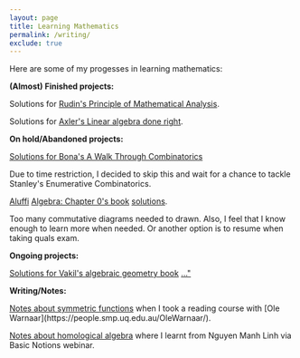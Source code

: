 ```yaml
---
layout: page
title: Learning Mathematics
permalink: /writing/
exclude: true
---
```


Here are some of my progesses in learning mathematics:

**(Almost) Finished projects:**

<p>Solutions for <a href="{{ site.baseurl }}/notes/analysis.pdf">Rudin's Principle of Mathematical Analysis</a>.

<p>Solutions for <a href="{{ site.baseurl }}/notes/linear_al_done_right_note.pdf">Axler's Linear algebra done right</a>.

**On hold/Abandoned projects:**

<p>
<a href="{{ site.baseurl }}/notes/walk_through_com_Bona.pdf">Solutions for Bona's A Walk Through Combinatorics</a>
</p>
<p>Due to time restriction, I decided to skip this and wait for a chance to tackle Stanley's Enumerative Combinatorics.</p>

<p>
<a href="{{ site.baseurl }}/notes/AluffiAlgebra_chap1_group.pdf">Aluffi</a>
<a href="{{ site.baseurl }}/notes/AluffiAlgebra_chap1_categories.pdf">Algebra: Chapter 0's book</a>
<a href="{{ site.baseurl }}/notes/AluffiAlg_Chap3RingsModules.pdf">solutions</a>. 
</p>
<p>Too many commutative diagrams needed to drawn. Also, I feel that I know enough to learn more when needed. Or another option is to resume when taking quals exam.

**Ongoing projects:**

<p><a href="{{ site.baseurl }}/notes/vakil_ag.html">Solutions for Vakil's algebraic geometry book</a> <a href="{{ site.baseurl }}/notes/AlgGeoVakil2.pdf">..."</a>

**Writing/Notes:**
<p><a href="{{ site.baseurl }}/notes/SymFuncNotes.pdf">Notes about symmetric functions</a> when I took a reading course with [Ole Warnaar](https://people.smp.uq.edu.au/OleWarnaar/). 

<p><a href="{{ site.baseurl }}/notes/HomologicalAlg.pdf">Notes about homological algebra</a> where I learnt from Nguyen Manh Linh via Basic Notions webinar.  

